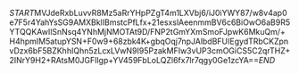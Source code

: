 $START$MVJdeRxbLuvvR8Mz5aRrYHpPZgT4m1LXVbj6/iJ0iYWY87/w8v4ap0e7F5r4YahYsSG9AMXBklIBmstcPfLfx+21esxslAeenmmBV6c6BiOwO6aB9R5YTQQKAwIlSnNsq4YNhMjNMOTAt9D/FNP2tGmYXmSmoFJpwK6MkuQm/+H4hpmIM5atupYSN+F0w9+68zbk4K+gbqOqj7npJAlbdBFUIEgydTRbCKZpnvDzx6bF5BZKhhIQhn5zLcxLVwN9I95PzakMFIw3vUP3cmOGiCS5C2qrTHZ+2INrY9H2+RAtsM0JGFIlgp+YV459FbLoLQZl6fx7lr7qgy0Ge1zcYA==$END$